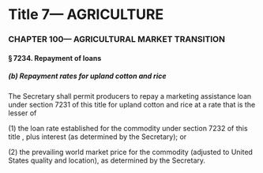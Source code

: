 
# Title 7— AGRICULTURE
### CHAPTER 100— AGRICULTURAL MARKET TRANSITION
#### § 7234. Repayment of loans
##### (b) Repayment rates for upland cotton and rice

The Secretary shall permit producers to repay a marketing assistance loan under section 7231 of this title for upland cotton and rice at a rate that is the lesser of

(1) the loan rate established for the commodity under section 7232 of this title , plus interest (as determined by the Secretary); or

(2) the prevailing world market price for the commodity (adjusted to United States quality and location), as determined by the Secretary.

